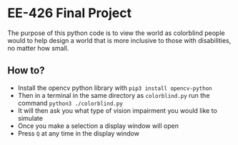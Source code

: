 # EE-426 Final Project
The purpose of this python code is to view the world as colorblind people would to help design a world that is more inclusive to those with disabilities, no matter how small.
## How to?
- Install the opencv python library with `pip3 install opencv-python`
- Then in a terminal in the same directory as `colorblind.py` run the command `python3 ./colorblind.py`
- It will then ask you what type of vision impairment you would like to simulate
- Once you make a selection a display window will open
- Press `Q` at any time in the display window